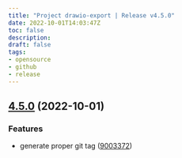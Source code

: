 ```yaml
---
title: "Project drawio-export | Release v4.5.0"
date: 2022-10-01T14:03:47Z
toc: false
description: 
draft: false
tags:
- opensource
- github
- release
---
```

## [4.5.0](https://github.com/rlespinasse/drawio-export/compare/v4.4.0...v4.5.0) (2022-10-01)


### Features

* generate proper git tag ([9003372](https://github.com/rlespinasse/drawio-export/commit/90033721bc6584674a569892152ffaf9d2e9953e))



